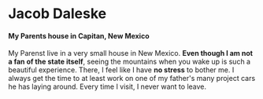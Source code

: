 # Jacob Daleske
#### My Parents house in Capitan, New Mexico
My Parenst live in a very small house in New Mexico. **Even though I am not a fan of the state itself**, seeing the mountains when you wake up is such a beautiful experience. There, I feel like I have **no stress** to bother me. I always get the time to at least work on one of my father's many project cars he has laying around. Every time I visit, I never want to leave.